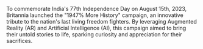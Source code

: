 To commemorate India's 77th Independence Day on August 15th, 2023, Britannia launched the "1947% More History" campaign, an innovative tribute to the nation's last living freedom fighters. By leveraging Augmented Reality (AR) and Artificial Intelligence (AI), this campaign aimed to bring their untold stories to life, sparking curiosity and appreciation for their sacrifices.
